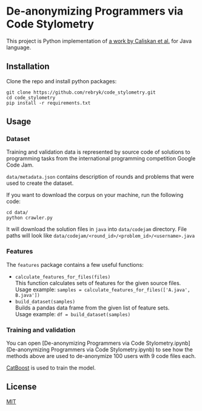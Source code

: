 # De-anonymizing Programmers via Code Stylometry
This project is Python implementation of [a work by Caliskan et al.](https://www.usenix.org/system/files/conference/usenixsecurity15/sec15-paper-caliskan-islam.pdf) 
for Java language.

## Installation
Clone the repo and install python packages:
```
git clone https://github.com/rebryk/code_stylometry.git
cd code_stylometry
pip install -r requirements.txt
```

## Usage

### Dataset
Training and validation data is represented by source code of solutions 
to programming tasks from the international programming competition Google Code Jam. 

`data/metadata.json` contains description of rounds and problems that were used to create the dataset.

If you want to download the corpus on your machine, run the following code:
```
cd data/
python crawler.py
```

It will download the solution files in `java` into `data/codejam` directory.
File paths will look like `data/codejam/<round_id>/<problem_id>/<username>.java` 

### Features
The `features` package contains a few useful functions:
* `calculate_features_for_files(files)`
<br>This function calculates sets of features for the given source files.
<br>Usage example: `samples = calculate_features_for_files(['A.java', B.java'])`
* `build_dataset(samples)`
<br>Builds a pandas data frame from the given list of feature sets.
<br>Usage example: `df = build_dataset(samples)`

### Training and validation
You can open [De-anonymizing Programmers via Code Stylometry.ipynb](De-anonymizing Programmers via Code Stylometry.ipynb) to see how the methods above are used
to de-anonymize 100 users with 9 code files each.

[CatBoost](http://catboost.ai/) is used to train the model. 

## License
[MIT](LICENSE)
